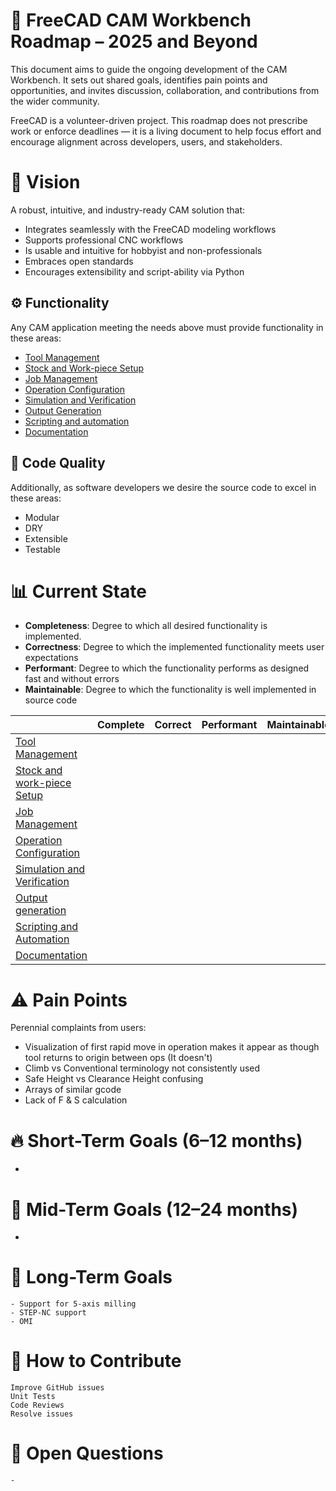 # 📍 FreeCAD CAM Workbench Roadmap – 2025 and Beyond

This document aims to guide the ongoing development of the CAM Workbench. It sets out shared goals, identifies pain points and opportunities, and invites discussion, collaboration, and contributions from the wider community.

FreeCAD is a volunteer-driven project. This roadmap does not prescribe work or enforce deadlines — it is a living document to help focus effort and encourage alignment across developers, users, and stakeholders.

# 🔭 Vision

A robust, intuitive, and industry-ready CAM solution that:

- Integrates seamlessly with the FreeCAD modeling workflows
- Supports professional CNC workflows
- Is usable and intuitive for hobbyist and non-professionals
- Embraces open standards 
- Encourages extensibility and script-ability via Python

## ⚙️ Functionality

Any CAM application meeting the needs above must provide functionality in these areas:
- [Tool Management](<./Tool Management.md>)
- [Stock and Work-piece Setup](<./Stock and Work-piece Setup.md>)
- [Job Management](<./Job Management.md>)
- [Operation Configuration](<./Operation Configuration.md>)
- [Simulation and Verification](<./Simulation and Verification.md>)
- [Output Generation](<./Output Generation.md>)
- [Scripting and automation](<./Scripting and automation.md>)
- [Documentation](<./User Interface & Documentation.md>)

## 🧼 Code Quality
Additionally, as software developers we desire the source code to excel in these areas:
- Modular
- DRY
- Extensible
- Testable

# 📊 Current State
- **Completeness**:  Degree to which all desired functionality is implemented.
- **Correctness**: Degree to which the implemented functionality meets user expectations
- **Performant**: Degree to which the functionality performs as designed fast and without errors
- **Maintainable**: Degree to which the functionality is well implemented in source code

|                                                                                    | Complete | Correct | Performant | Maintainable |
| -----------------------------------------------------------------------            | -------- | ------- | ---------- | ------------ |
| [Tool Management](https://github.com/orgs/FreeCAD/projects/21/views/16)            |          |         |            |              |
| [Stock and work-piece Setup](https://github.com/orgs/FreeCAD/projects/21/views/17) |          |         |            |              |
| [Job Management](https://github.com/orgs/FreeCAD/projects/21/views/15)             |          |         |            |              |
| [Operation Configuration](https://github.com/orgs/FreeCAD/projects/21/views/11)                                                            |          |         |            |              |
| [Simulation and Verification](https://github.com/orgs/FreeCAD/projects/21/views/13)                                                        |          |         |            |              |
| [Output generation](https://github.com/orgs/FreeCAD/projects/21/views/14)                                                     |          |         |            |              |
| [Scripting and Automation](https://github.com/orgs/FreeCAD/projects/21/views/18)                                              |          |         |            |              |
| [Documentation](https://github.com/orgs/FreeCAD/projects/21/views/19)                                        |          |         |            |              |

# ⚠️ Pain Points

Perennial complaints from users:

- Visualization of first rapid move in operation makes it appear as though tool
  returns to origin between ops (It doesn't)
- Climb vs Conventional terminology not consistently used
- Safe Height vs Clearance Height confusing
- Arrays of similar gcode
- Lack of F & S calculation

# 🔥 Short-Term Goals (6–12 months)
 -

# 🧱 Mid-Term Goals (12–24 months)
 -

# 🚀 Long-Term Goals
    - Support for 5-axis milling
    - STEP-NC support
    - OMI

# 📢 How to Contribute

    Improve GitHub issues
    Unit Tests
    Code Reviews
    Resolve issues


# 🧠 Open Questions
    -


